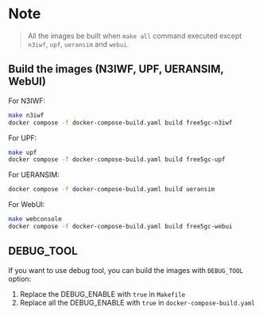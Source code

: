 # Note
> All the images be built when `make all` command executed except `n3iwf`, `upf`, `ueransim` and `webui`.

## Build the images (N3IWF, UPF, UERANSIM, WebUI)

For N3IWF:
```bash
make n3iwf
docker compose -f docker-compose-build.yaml build free5gc-n3iwf
```

For UPF:
```bash
make upf
docker compose -f docker-compose-build.yaml build free5gc-upf
```

For UERANSIM:
```bash
docker compose -f docker-compose-build.yaml build ueransim
```

For WebUI:
```bash
make webconsole
docker compose -f docker-compose-build.yaml build free5gc-webui
```

## DEBUG_TOOL

If you want to use debug tool, you can build the images with `DEBUG_TOOL` option:
1. Replace the DEBUG_ENABLE with `true` in `Makefile`
2. Replace all the DEBUG_ENABLE with `true` in `docker-compose-build.yaml`